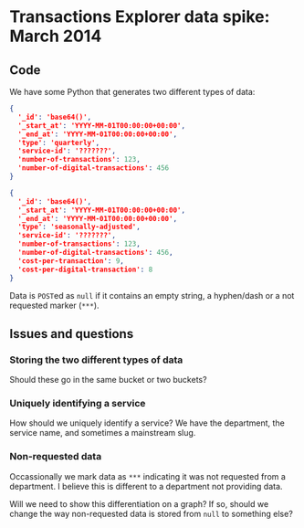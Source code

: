 # Transactions Explorer data spike: March 2014

## Code

We have some Python that generates two different types of data:

```json
{
  '_id': 'base64()',
  '_start_at': 'YYYY-MM-01T00:00:00+00:00',
  '_end_at': 'YYYY-MM-01T00:00:00+00:00',
  'type': 'quarterly',
  'service-id': '???????',
  'number-of-transactions': 123,
  'number-of-digital-transactions': 456
}
```

```json
{
  '_id': 'base64()',
  '_start_at': 'YYYY-MM-01T00:00:00+00:00',
  '_end_at': 'YYYY-MM-01T00:00:00+00:00',
  'type': 'seasonally-adjusted',
  'service-id': '???????',
  'number-of-transactions': 123,
  'number-of-digital-transactions': 456,
  'cost-per-transaction': 9,
  'cost-per-digital-transaction': 8
}
```

Data is `POST`ed as `null` if it contains an empty string, a hyphen/dash or a not requested marker (`***`).

## Issues and questions

### Storing the two different types of data

Should these go in the same bucket or two buckets?

### Uniquely identifying a service

How should we uniquely identify a service? We have the department, the service name, and sometimes a mainstream slug.

### Non-requested data

Occassionally we mark data as `***` indicating it was not requested from a department. I believe
this is different to a department not providing data.

Will we need to show this differentiation on a graph? If so, should we change the way non-requested data is
stored from `null` to something else?
